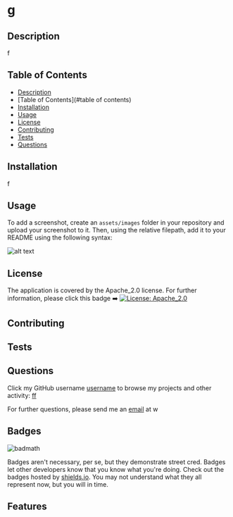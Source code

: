 # g

## Description

f

## Table of Contents

- [Description](#description)
- [Table of Contents](#table of contents)
- [Installation](#installation)
- [Usage](#usage)
- [License](#license)
- [Contributing](#contributing)
- [Tests](#tests)
- [Questions](#questions)

## Installation

f

## Usage

To add a screenshot, create an `assets/images` folder in your repository and upload your screenshot to it. Then, using the relative filepath, add it to your README using the following syntax:

![alt text](assets/images/screenshot.png)

## License

The application is covered by the Apache_2.0 license.
For further information, please click this badge ➡️ [![License: Apache_2.0](https://img.shields.io/badge/License-Apache_2.0-yellow.svg)](https://opensource.org/licenses/Apache_2.0)

## Contributing

## Tests

## Questions

Click my GitHub username [username](https://github.com/ff) to browse my projects and other activity:
[ff](https://github.com/ff)

For further questions, please send me an [email](mailto:w) at w

## Badges

![badmath](https://img.shields.io/github/languages/top/lernantino/badmath)

Badges aren't necessary, per se, but they demonstrate street cred. Badges let other developers know that you know what you're doing. Check out the badges hosted by [shields.io](https://shields.io/). You may not understand what they all represent now, but you will in time.

## Features
